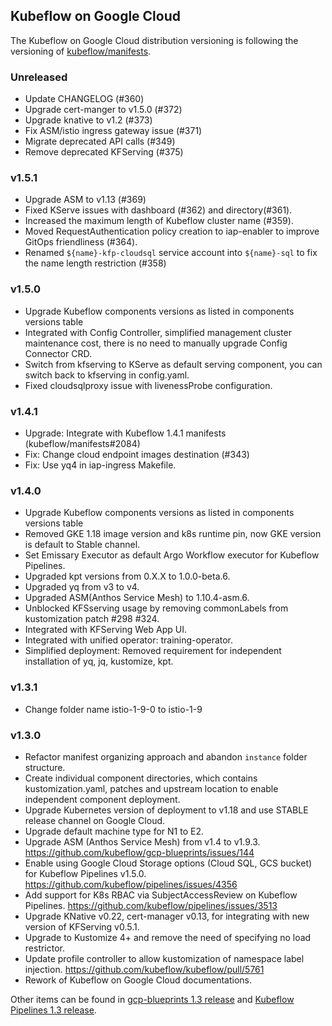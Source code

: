 ## Kubeflow on Google Cloud

The Kubeflow on Google Cloud distribution versioning is following the versioning of [kubeflow/manifests](https://github.com/kubeflow/manifests).

### Unreleased

* Update CHANGELOG (#360)
* Upgrade cert-manger to v1.5.0 (#372)
* Upgrade knative to v1.2 (#373)
* Fix ASM/istio ingress gateway issue (#371)
* Migrate deprecated API calls (#349)
* Remove deprecated KFServing (#375)

### v1.5.1

* Upgrade ASM to v1.13 (#369)
* Fixed KServe issues with dashboard (#362) and directory(#361).
* Increased the maximum length of Kubeflow cluster name (#359).
* Moved RequestAuthentication policy creation to iap-enabler to improve GitOps friendliness (#364).
* Renamed `${name}-kfp-cloudsql` service account into `${name}-sql` to fix the name length restriction (#358)

### v1.5.0

* Upgrade Kubeflow components versions as listed in components versions table
* Integrated with Config Controller, simplified management cluster maintenance cost, there is no need to manually upgrade Config Connector CRD.
* Switch from kfserving to KServe as default serving component, you can switch back to kfserving in config.yaml.
* Fixed cloudsqlproxy issue with livenessProbe configuration.

### v1.4.1

* Upgrade: Integrate with Kubeflow 1.4.1 manifests (kubeflow/manifests#2084)
* Fix: Change cloud endpoint images destination (#343)
* Fix: Use yq4 in iap-ingress Makefile.

### v1.4.0

* Upgrade Kubeflow components versions as listed in components versions table
* Removed GKE 1.18 image version and k8s runtime pin, now GKE version is default to Stable channel.
* Set Emissary Executor as default Argo Workflow executor for Kubeflow Pipelines.
* Upgraded kpt versions from 0.X.X to 1.0.0-beta.6.
* Upgraded yq from v3 to v4.
* Upgraded ASM(Anthos Service Mesh) to 1.10.4-asm.6.
* Unblocked KFSserving usage by removing commonLabels from kustomization patch #298 #324.
* Integrated with KFServing Web App UI.
* Integrated with unified operator: training-operator.
* Simplified deployment: Removed requirement for independent installation of yq, jq, kustomize, kpt.

### v1.3.1

* Change folder name istio-1-9-0 to istio-1-9

### v1.3.0

*  Refactor manifest organizing approach and abandon `instance` folder structure.
*  Create individual component directories, which contains kustomization.yaml, patches and upstream location to enable independent component deployment.
*  Upgrade Kubernetes version of deployment to v1.18 and use STABLE release channel on Google Cloud.
*  Upgrade default machine type for N1 to E2.
*  Upgrade ASM (Anthos Service Mesh) from v1.4 to v1.9.3. https://github.com/kubeflow/gcp-blueprints/issues/144
*  Enable using Google Cloud Storage options (Cloud SQL, GCS bucket) for Kubeflow Pipelines v1.5.0. https://github.com/kubeflow/pipelines/issues/4356
*  Add support for K8s RBAC via SubjectAccessReview on Kubeflow Pipelines. https://github.com/kubeflow/pipelines/issues/3513
*  Upgrade KNative v0.22, cert-manager v0.13, for integrating with new version of KFServing v0.5.1.
*  Upgrade to Kustomize 4+ and remove the need of specifying no load restrictor.
*  Update profile controller to allow kustomization of namespace label injection. https://github.com/kubeflow/kubeflow/pull/5761
*  Rework of Kubeflow on Google Cloud documentations.

Other items can be found in [gcp-blueprints 1.3 release](https://github.com/kubeflow/gcp-blueprints/projects/2) and [Kubeflow Pipelines 1.3 release](https://github.com/kubeflow/pipelines/projects/12).
